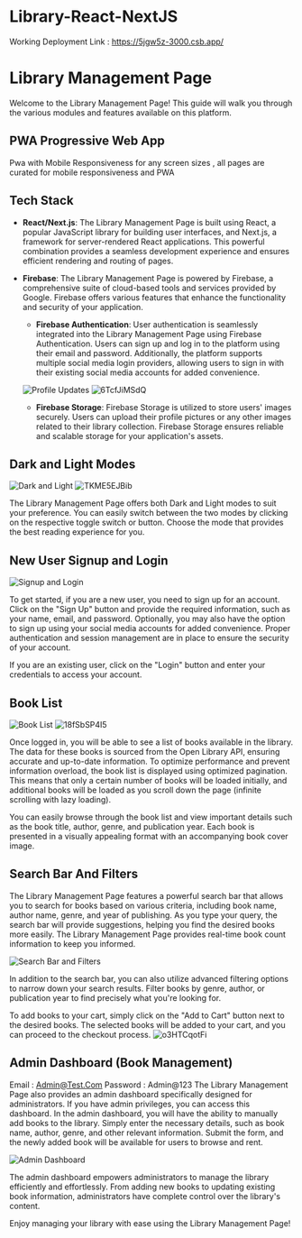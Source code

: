# Library-React-NextJS
Working Deployment Link :        https://5jgw5z-3000.csb.app/
# Library Management Page

Welcome to the Library Management Page! This guide will walk you through the various modules and features available on this platform.
## PWA Progressive Web App 
Pwa with Mobile Responsiveness for any screen sizes , all pages are curated for mobile responsiveness and PWA
## Tech Stack

- **React/Next.js**: The Library Management Page is built using React, a popular JavaScript library for building user interfaces, and Next.js, a framework for server-rendered React applications. This powerful combination provides a seamless development experience and ensures efficient rendering and routing of pages.

- **Firebase**: The Library Management Page is powered by Firebase, a comprehensive suite of cloud-based tools and services provided by Google. Firebase offers various features that enhance the functionality and security of your application.

  - **Firebase Authentication**: User authentication is seamlessly integrated into the Library Management Page using Firebase Authentication. Users can sign up and log in to the platform using their email and password. Additionally, the platform supports multiple social media login providers, allowing users to sign in with their existing social media accounts for added convenience.

  ![Profile Updates](https://github.com/GokZ465/Library-React-NextJS/blob/main/assets/gif-signup.gif)
  ![6TcfJiMSdQ](https://github.com/GokZ465/Library-React-NextJS/assets/87222666/c84e9f2d-242f-4e98-aef7-acb52f2e5f66)

  - **Firebase Storage**: Firebase Storage is utilized to store users' images securely. Users can upload their profile pictures or any other images related to their library collection. Firebase Storage ensures reliable and scalable storage for your application's assets.

## Dark and Light Modes


![Dark and Light](https://github.com/GokZ465/Library-React-NextJS/blob/main/assets/gif-dark-light.gif)
![TKME5EJBib](https://github.com/GokZ465/Library-React-NextJS/assets/87222666/10494f78-36bf-4033-8acd-37759df652bd)

The Library Management Page offers both Dark and Light modes to suit your preference. You can easily switch between the two modes by clicking on the respective toggle switch or button. Choose the mode that provides the best reading experience for you.

## New User Signup and Login

![Signup and Login](https://github.com/GokZ465/Library-React-NextJS/blob/main/assets/gif-signup-login.gif)

To get started, if you are a new user, you need to sign up for an account. Click on the "Sign Up" button and provide the required information, such as your name, email, and password. Optionally, you may also have the option to sign up using your social media accounts for added convenience. Proper authentication and session management are in place to ensure the security of your account.

If you are an existing user, click on the "Login" button and enter your credentials to access your account.

## Book List

![Book List](https://github.com/GokZ465/Library-React-NextJS/blob/main/assets/gif-book-list.gif)
![18fSbSP4I5](https://github.com/GokZ465/Library-React-NextJS/assets/87222666/46cf8e6f-8fa5-450b-9741-e65eb0e4c211)


Once logged in, you will be able to see a list of books available in the library. The data for these books is sourced from the Open Library API, ensuring accurate and up-to-date information. To optimize performance and prevent information overload, the book list is displayed using optimized pagination. This means that only a certain number of books will be loaded initially, and additional books will be loaded as you scroll down the page (infinite scrolling with lazy loading).

You can easily browse through the book list and view important details such as the book title, author, genre, and publication year. Each book is presented in a visually appealing format with an accompanying book cover image.

## Search Bar And Filters

The Library Management Page features a powerful search bar that allows you to search for books based on various criteria, including book name, author name, genre, and year of publishing. As you type your query, the search bar will provide suggestions, helping you find the desired books more easily. The Library Management Page provides real-time book count information to keep you informed.

![Search Bar and Filters](https://github.com/GokZ465/Library-React-NextJS/blob/main/assets/gif-search-filters.gif)

In addition to the search bar, you can also utilize advanced filtering options to narrow down your search results. Filter books by genre, author, or publication year to find precisely what you're looking for.

To add books to your cart, simply click on the "Add to Cart" button next to the desired books. The selected books will be added to your cart, and you can proceed to the checkout process.
![o3HTCqotFi](https://github.com/GokZ465/Library-React-NextJS/assets/87222666/e9f7297b-d387-4dc3-8ea1-8c505a06c957)

## Admin Dashboard (Book Management)

Email :  Admin@Test.Com
Password :  Admin@123
The Library Management Page also provides an admin dashboard specifically designed for administrators. If you have admin privileges, you can access this dashboard. In the admin dashboard, you will have the ability to manually add books to the library. Simply enter the necessary details, such as book name, author, genre, and other relevant information. Submit the form, and the newly added book will be available for users to browse and rent.

![Admin Dashboard](https://github.com/GokZ465/Library-React-NextJS/blob/main/assets/gif-admin-dashboard.gif)

The admin dashboard empowers administrators to manage the library efficiently and effortlessly. From adding new books to updating existing book information, administrators have complete control over the library's content.

Enjoy managing your library with ease using the Library Management Page!
